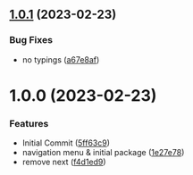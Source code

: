 ## [1.0.1](https://github.com/krshkun/kresco/compare/v1.0.0...v1.0.1) (2023-02-23)


### Bug Fixes

* no typings ([a67e8af](https://github.com/krshkun/kresco/commit/a67e8af0d52a8097bdb703c72a5e38d74bf71e7b))

# 1.0.0 (2023-02-23)


### Features

* Initial Commit ([5ff63c9](https://github.com/krshkun/kresco/commit/5ff63c938c66f0ecd9a4294fed6edee31073061f))
* navigation menu & initial package ([1e27e78](https://github.com/krshkun/kresco/commit/1e27e787c0c4cc1e3a049f135b2ef8e603fca070))
* remove next ([f4d1ed9](https://github.com/krshkun/kresco/commit/f4d1ed944483b2c5b8c9e3c4330c68aca6e378d2))
